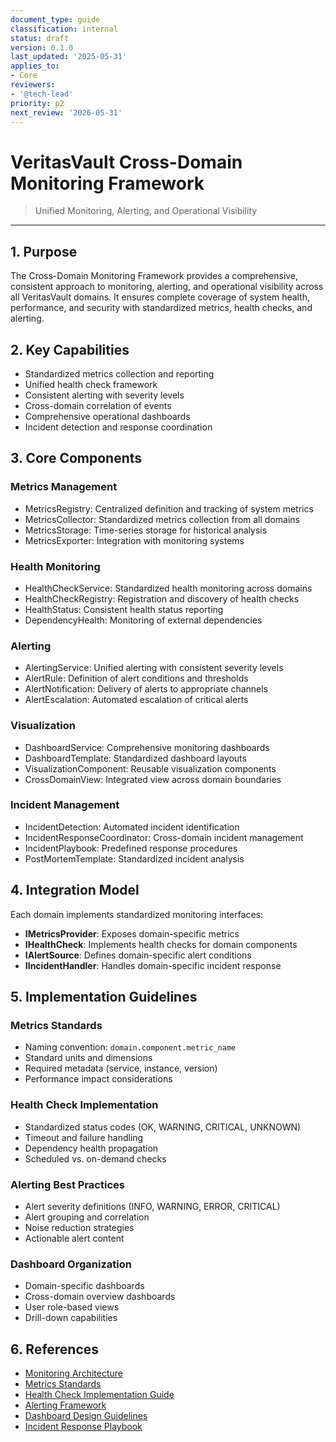 ```yaml
---
document_type: guide
classification: internal
status: draft
version: 0.1.0
last_updated: '2025-05-31'
applies_to:
- Core
reviewers:
- '@tech-lead'
priority: p2
next_review: '2026-05-31'
---
```


# VeritasVault Cross-Domain Monitoring Framework

> Unified Monitoring, Alerting, and Operational Visibility

---

## 1. Purpose

The Cross-Domain Monitoring Framework provides a comprehensive, consistent approach to monitoring, alerting, and operational visibility across all VeritasVault domains. It ensures complete coverage of system health, performance, and security with standardized metrics, health checks, and alerting.

## 2. Key Capabilities

* Standardized metrics collection and reporting
* Unified health check framework
* Consistent alerting with severity levels
* Cross-domain correlation of events
* Comprehensive operational dashboards
* Incident detection and response coordination

## 3. Core Components

### Metrics Management

* MetricsRegistry: Centralized definition and tracking of system metrics
* MetricsCollector: Standardized metrics collection from all domains
* MetricsStorage: Time-series storage for historical analysis
* MetricsExporter: Integration with monitoring systems

### Health Monitoring

* HealthCheckService: Standardized health monitoring across domains
* HealthCheckRegistry: Registration and discovery of health checks
* HealthStatus: Consistent health status reporting
* DependencyHealth: Monitoring of external dependencies

### Alerting

* AlertingService: Unified alerting with consistent severity levels
* AlertRule: Definition of alert conditions and thresholds
* AlertNotification: Delivery of alerts to appropriate channels
* AlertEscalation: Automated escalation of critical alerts

### Visualization

* DashboardService: Comprehensive monitoring dashboards
* DashboardTemplate: Standardized dashboard layouts
* VisualizationComponent: Reusable visualization components
* CrossDomainView: Integrated view across domain boundaries

### Incident Management

* IncidentDetection: Automated incident identification
* IncidentResponseCoordinator: Cross-domain incident management
* IncidentPlaybook: Predefined response procedures
* PostMortemTemplate: Standardized incident analysis

## 4. Integration Model

Each domain implements standardized monitoring interfaces:

* **IMetricsProvider**: Exposes domain-specific metrics
* **IHealthCheck**: Implements health checks for domain components
* **IAlertSource**: Defines domain-specific alert conditions
* **IIncidentHandler**: Handles domain-specific incident response

## 5. Implementation Guidelines

### Metrics Standards

* Naming convention: `domain.component.metric_name`
* Standard units and dimensions
* Required metadata (service, instance, version)
* Performance impact considerations

### Health Check Implementation

* Standardized status codes (OK, WARNING, CRITICAL, UNKNOWN)
* Timeout and failure handling
* Dependency health propagation
* Scheduled vs. on-demand checks

### Alerting Best Practices

* Alert severity definitions (INFO, WARNING, ERROR, CRITICAL)
* Alert grouping and correlation
* Noise reduction strategies
* Actionable alert content

### Dashboard Organization

* Domain-specific dashboards
* Cross-domain overview dashboards
* User role-based views
* Drill-down capabilities

## 6. References

* [Monitoring Architecture](./monitoring-architecture.md)
* [Metrics Standards](./metrics-standards.md)
* [Health Check Implementation Guide](./health-check-guide.md)
* [Alerting Framework](./alerting-framework.md)
* [Dashboard Design Guidelines](./dashboard-design.md)
* [Incident Response Playbook](../../Domains/ExternalInterface/benchmarks/incident-response.md)
